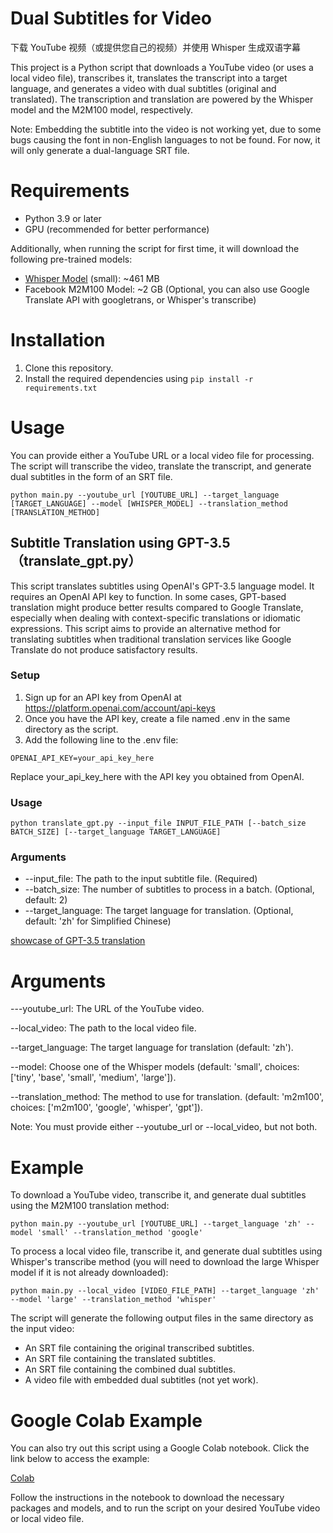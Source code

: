 # Dual Subtitles for Video

下载 YouTube 视频（或提供您自己的视频）并使用 Whisper 生成双语字幕

This project is a Python script that downloads a YouTube video (or uses a local video file), transcribes it, translates the transcript into a target language, and generates a video with dual subtitles (original and translated). The transcription and translation are powered by the Whisper model and the M2M100 model, respectively.

Note: Embedding the subtitle into the video is not working yet, due to some bugs causing the font in non-English languages to not be found. For now, it will only generate a dual-language SRT file.


# Requirements

- Python 3.9 or later
- GPU (recommended for better performance)

Additionally, when running the script for first time, it will download the following pre-trained models:

- [Whisper Model](https://github.com/openai/whisper) (small): ~461 MB
- Facebook M2M100 Model: ~2 GB (Optional, you can also use Google Translate API with googletrans, or Whisper's transcribe)

# Installation
1. Clone this repository.
2. Install the required dependencies using ``` pip install -r requirements.txt ```

# Usage
You can provide either a YouTube URL or a local video file for processing. The script will transcribe the video, translate the transcript, and generate dual subtitles in the form of an SRT file.

```
python main.py --youtube_url [YOUTUBE_URL] --target_language [TARGET_LANGUAGE] --model [WHISPER_MODEL] --translation_method [TRANSLATION_METHOD]

```

## Subtitle Translation using GPT-3.5 （translate_gpt.py）

This script translates subtitles using OpenAI's GPT-3.5 language model. It requires an OpenAI API key to function. In some cases, GPT-based translation might produce better results compared to Google Translate, especially when dealing with context-specific translations or idiomatic expressions. This script aims to provide an alternative method for translating subtitles when traditional translation services like Google Translate do not produce satisfactory results.
### Setup
1. Sign up for an API key from OpenAI at https://platform.openai.com/account/api-keys
2. Once you have the API key, create a file named .env in the same directory as the script.
3. Add the following line to the .env file:
```
OPENAI_API_KEY=your_api_key_here
```
Replace your_api_key_here with the API key you obtained from OpenAI.

### Usage

```
python translate_gpt.py --input_file INPUT_FILE_PATH [--batch_size BATCH_SIZE] [--target_language TARGET_LANGUAGE]

```

### Arguments

- --input_file: The path to the input subtitle file. (Required)
- --batch_size: The number of subtitles to process in a batch. (Optional, default: 2)
- --target_language: The target language for translation. (Optional, default: 'zh' for Simplified Chinese)


[showcase of GPT-3.5 translation](https://www.bilibili.com/video/BV1Qc411n7pE/)

# Arguments

---youtube_url: The URL of the YouTube video.

--local_video: The path to the local video file.

--target_language: The target language for translation (default: 'zh').

--model: Choose one of the Whisper models (default: 'small', choices: ['tiny', 'base', 'small', 'medium', 'large']).

--translation_method: The method to use for translation. (default: 'm2m100', choices: ['m2m100', 'google', 'whisper', 'gpt']).


Note: You must provide either --youtube_url or --local_video, but not both.

# Example

To download a YouTube video, transcribe it, and generate dual subtitles using the M2M100 translation method:

```
python main.py --youtube_url [YOUTUBE_URL] --target_language 'zh' --model 'small' --translation_method 'google'
```

To process a local video file, transcribe it, and generate dual subtitles using Whisper's transcribe method (you will need to download the large Whisper model if it is not already downloaded):

```
python main.py --local_video [VIDEO_FILE_PATH] --target_language 'zh' --model 'large' --translation_method 'whisper'
```


The script will generate the following output files in the same directory as the input video:

- An SRT file containing the original transcribed subtitles.
- An SRT file containing the translated subtitles.
- An SRT file containing the combined dual subtitles.
- A video file with embedded dual subtitles (not yet work).

<!-- This will download the specified YouTube video, transcribe it, translate the transcript into Chinese, and generate a video with dual subtitles (English and Chinese). The output video will be saved in the same directory as the original video with the postfix _dual_sub. -->


# Google Colab Example
You can also try out this script using a Google Colab notebook. Click the link below to access the example:

[Colab](https://colab.research.google.com/drive/1XDLFlgew9BzUqNpTv_kq0HNocTNOSekP?usp=sharing)

Follow the instructions in the notebook to download the necessary packages and models, and to run the script on your desired YouTube video or local video file.